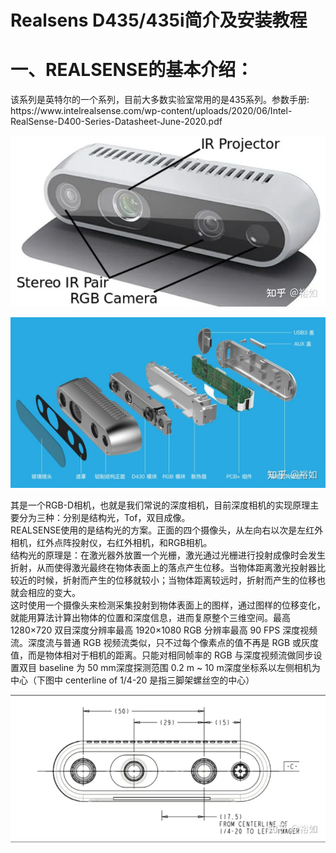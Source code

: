 # Realsens D435/435i简介及安装教程
# 一、REALSENSE的基本介绍：

<div>该系列是英特尔的一个系列，目前大多数实验室常用的是435系列。参数手册:

<div>https://www.intelrealsense.com/wp-content/uploads/2020/06/Intel-RealSense-D400-Series-Datasheet-June-2020.pdf

![alt text](images/realsence.jpg "标题") 

![alt text](images/realsence1.jpg "标题") 
<div>其是一个RGB-D相机，也就是我们常说的深度相机，目前深度相机的实现原理主要分为三种：分别是结构光，Tof，双目成像。
<div>REALSENSE使用的是结构光的方案。正面的四个摄像头，从左向右以次是左红外相机，红外点阵投射仪，右红外相机，和RGB相机。
<div>结构光的原理是：在激光器外放置一个光栅，激光通过光栅进行投射成像时会发生折射，从而使得激光最终在物体表面上的落点产生位移。当物体距离激光投射器比较近的时候，折射而产生的位移就较小；当物体距离较远时，折射而产生的位移也就会相应的变大。
<div>这时使用一个摄像头来检测采集投射到物体表面上的图样，通过图样的位移变化，就能用算法计算出物体的位置和深度信息，进而复原整个三维空间。最高 1280×720 双目深度分辨率最高 1920×1080 RGB 分辨率最高 90 FPS 深度视频流。深度流与普通 RGB 视频流类似，只不过每个像素点的值不再是 RGB 或灰度值，而是物体相对于相机的距离。只能对相同帧率的 RGB 与深度视频流做同步设置双目 baseline 为 50 mm深度探测范围 0.2 m ~ 10 m深度坐标系以左侧相机为中心（下图中 centerline of 1/4-20 是指三脚架螺丝空的中心）

![alt text](images/realsence2.jpg "标题") 